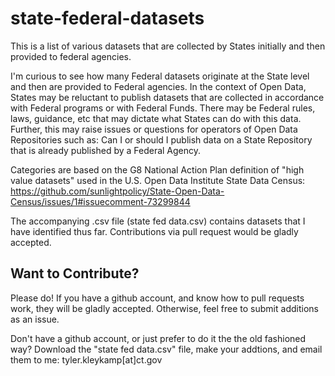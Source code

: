 # state-federal-datasets

This is a list of various datasets that are collected by States initially and then provided to federal agencies.

I'm curious to see how many Federal datasets originate at the State level and then are provided to Federal agencies.
In the context of Open Data, States may be reluctant to publish datasets that are collected in accordance with Federal
programs or with Federal Funds. There may be Federal rules, laws, guidance, etc that may dictate what States
can do with this data. Further, this may raise issues or questions for operators of Open Data Repositories such as: Can I or should I publish data on a State Repository that is already published by a Federal Agency.

Categories are based on the G8 National Action Plan definition of "high value datasets" used in the U.S. Open Data Institute State Data Census:
https://github.com/sunlightpolicy/State-Open-Data-Census/issues/1#issuecomment-73299844

The accompanying .csv file (state fed data.csv) contains datasets that I have identified thus far. Contributions via pull request would be gladly accepted.

## Want to Contribute?
 Please do! If you have a github account, and know how to pull requests work, they will be gladly accepted. Otherwise, feel free to submit additions as an issue.
 
 Don't have a github account, or just prefer to do it the the old fashioned way? Download the "state fed data.csv" file, make your addtions, and email them to me: tyler.kleykamp[at]ct.gov 
